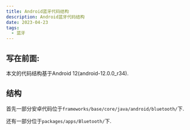 ```yaml
---
title: Android蓝牙代码结构
description: Android蓝牙代码结构
date: 2023-04-23
tags:
  - 蓝牙
---
```


## 写在前面: 
本文的代码结构基于Android 12(android-12.0.0_r34).

## 结构
首先一部分安卓代码位于`frameworks/base/core/java/android/bluetooth/`下.

还有一部分位于`packages/apps/Bluetooth/`下.


